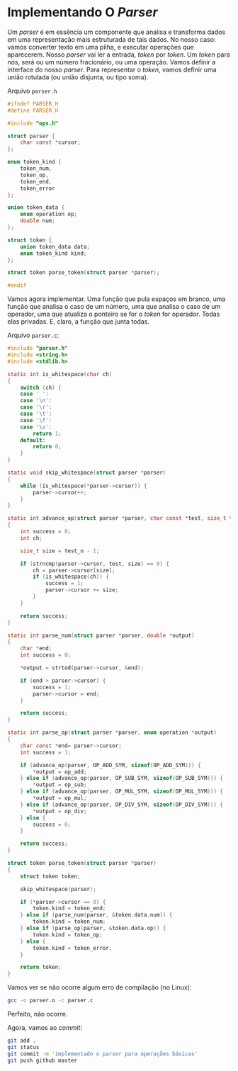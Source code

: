 # Implementando O _Parser_

Um _parser_ é em essência um componente que analisa e transforma dados em uma
representação mais estruturada de tais dados. No nosso caso: vamos converter
texto em uma pilha, e executar operações que aparecerem. Nosso _parser_ vai
ler a entrada, _token_ por _token_. Um _token_ para nós, será ou um número
fracionário, ou uma operação. Vamos definir a interface do nosso _parser_.
Para representar o _token_, vamos definir uma união rotulada (ou união disjunta,
ou tipo soma).

Arquivo `parser.h`
```C
#ifndef PARSER_H
#define PARSER_H

#include "ops.h"

struct parser {
    char const *cursor;
};

enum token_kind {
    token_num,
    token_op,
    token_end,
    token_error
};

union token_data {
    enum operation op;
    double num;
};

struct token {
    union token_data data;
    enum token_kind kind;
};

struct token parse_token(struct parser *parser);

#endif
```

Vamos agora implementar. Uma função que pula espaços em branco, uma função que
analisa o caso de um número, uma que analisa o caso de um operador, uma que
atualiza o ponteiro se for o _token_ for operador. Todas elas privadas. E,
claro, a função que junta todas.

Arquivo `parser.c`:
```C
#include "parser.h"
#include <string.h>
#include <stdlib.h>

static int is_whitespace(char ch)
{
    switch (ch) {
    case ' ':
    case '\n':
    case '\r':
    case '\t':
    case '\f':
    case '\v':
        return 1;
    default:
        return 0;
    }
}

static void skip_whitespace(struct parser *parser)
{
    while (is_whitespace(*parser->cursor)) {
        parser->cursor++;
    }
}

static int advance_op(struct parser *parser, char const *test, size_t test_n)
{
    int success = 0;
    int ch;

    size_t size = test_n - 1;

    if (strncmp(parser->cursor, test, size) == 0) {
        ch = parser->cursor[size];
        if (is_whitespace(ch)) {
            success = 1;
            parser->cursor += size;
        }
    }

    return success;
}

static int parse_num(struct parser *parser, double *output)
{
    char *end;
    int success = 0;

    *output = strtod(parser->cursor, &end);

    if (end > parser->cursor) {
        success = 1;
        parser->cursor = end;
    }

    return success;
}

static int parse_op(struct parser *parser, enum operation *output)
{
    char const *end= parser->cursor;
    int success = 1;

    if (advance_op(parser, OP_ADD_SYM, sizeof(OP_ADD_SYM))) {
        *output = op_add;
    } else if (advance_op(parser, OP_SUB_SYM, sizeof(OP_SUB_SYM))) {
        *output = op_sub;
    } else if (advance_op(parser, OP_MUL_SYM, sizeof(OP_MUL_SYM))) {
        *output = op_mul;
    } else if (advance_op(parser, OP_DIV_SYM, sizeof(OP_DIV_SYM))) {
        *output = op_div;
    } else {
        success = 0;
    }

    return success;
}

struct token parse_token(struct parser *parser)
{
    struct token token;

    skip_whitespace(parser);

    if (*parser->cursor == 0) {
        token.kind = token_end;
    } else if (parse_num(parser, &token.data.num)) {
        token.kind = token_num;
    } else if (parse_op(parser, &token.data.op)) {
        token.kind = token_op;
    } else {
        token.kind = token_error;
    }

    return token;
}
```


Vamos ver se não ocorre algum erro de compilação (no Linux):
```sh
gcc -o parser.o -c parser.c
```
Perfeito, não ocorre.

Agora, vamos ao _commit_:

```sh
git add .
git status
git commit -m 'implementado o parser para operações básicas'
git push github master
```
